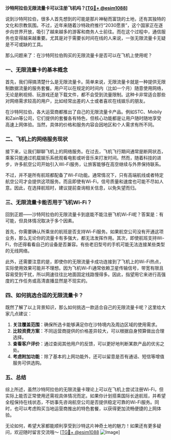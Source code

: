 **沙特阿拉伯无限流量卡可以注册飞机吗？[[TG💪+ @esim1088](https://t.me/s/esim1088)]**

说到沙特阿拉伯，很多人首先想到的可能是那片神秘而富饶的土地，还有其独特的文化和宗教氛围。不过，近年来随着沙特政府推行“2030愿景”，这个国家正在逐步向世界开放，吸引了越来越多的游客和商务人士前往。而在这个过程中，通信服务也变得越来越重要。尤其是对于需要长时间在线的人来说，一张无限流量卡无疑是不可或缺的工具。

那么问题来了：在沙特阿拉伯购买的无限流量卡是否可以在飞机上使用呢？

### 一、无限流量卡的基本概念

首先，我们得搞清楚什么是无限流量卡。简单来说，无限流量卡就是一种提供无限制数据流量的服务套餐。用户可以在规定的时间内（比如一个月）随意使用网络，无论是刷视频、玩游戏还是下载文件，都不会受到流量限制。这种卡非常适合那些对网络需求较高的用户，比如经常出差的人士或者喜欢在线娱乐的朋友。

在沙特阿拉伯，各大运营商都推出了自己的无限流量卡产品。例如STC、Mobily和Zain等公司，它们提供的套餐各有特色，但核心功能都是让用户随时随地享受高速上网体验。当然，具体的价格和服务内容会因地区和个人需求有所不同。

### 二、飞机上的网络服务现状

接下来，让我们聊聊飞机上的网络服务。在过去，飞机飞行期间通常是断网状态，乘客只能通过机载娱乐系统观看电影或听音乐来打发时间。然而，随着科技的进步，许多航空公司开始引入Wi-Fi服务，让旅客能够在高空继续与外界保持联系。

不过，并不是所有航班都配备了Wi-Fi功能。通常情况下，只有高端航线或者特定航空公司才会提供这项服务。而且即使有Wi-Fi，信号质量和速度也可能不尽如人意。因此，在选择航班时，建议提前查询相关信息，以免失望而归。

### 三、无限流量卡能否用于飞机Wi-Fi？

回到正题——沙特阿拉伯的无限流量卡到底能不能注册飞机Wi-Fi呢？答案是：有可能，但具体情况取决于多个因素。

首先，你需要确认所乘坐的航班是否支持Wi-Fi服务。如果航空公司没有开通这项业务，那么无论你的流量卡有多强大，都无法发挥作用。其次，即使航班支持Wi-Fi，你还得看看自己的设备是否兼容。有些老旧型号的手机可能无法连接某些类型的无线网络。

此外，还需要注意的是，即使你的无限流量卡成功连接到了飞机上的Wi-Fi热点，实际使用效果可能并不理想。因为飞机Wi-Fi通常依赖卫星传输信号，带宽有限且容易受到干扰，所以网速往往比地面固定线路慢得多。因此，指望用它来进行高强度的工作任务或高清直播显然是不现实的。

### 四、如何挑选合适的无限流量卡？

既然了解了以上背景知识，那么如何挑选一款适合自己的无限流量卡呢？这里给大家几点建议：

1. **关注覆盖范围**：确保所选卡能够满足你在沙特境内及周边区域的使用需求。
2. **比较资费方案**：不同运营商提供的价格差异较大，可以根据自身预算做出合理选择。
3. **查看客户评价**：通过查阅其他用户的反馈，可以更好地判断某款产品的优劣之处。
4. **考虑附加功能**：除了基本的上网功能外，还可以留意是否有通话、短信等增值服务可供选购。

### 五、总结

综上所述，虽然沙特阿拉伯的无限流量卡理论上可以在飞机上尝试注册Wi-Fi，但实际上能否正常使用还需视具体情况而定。如果你计划搭乘国际长途航班，并希望全程保持在线状态，不妨事先咨询航空公司是否提供稳定可靠的Wi-Fi服务。同时，也可以考虑购买当地运营商推出的特色套餐，以获得更加流畅便捷的上网体验。

无论如何，希望大家都能顺利享受到沙特这片神奇土地的魅力！如果还有更多疑问，欢迎随时留言交流哦～ [[TG💪+ @esim1088](https://t.me/s/esim1088) ![Image](https://i.postimg.cc/4NQfJmqS/Snipaste-2025-05-13-00-14-12.png)]